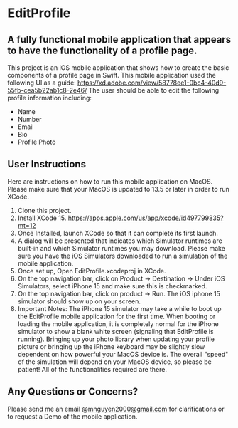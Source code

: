 # EditProfile

## A fully functional mobile application that appears to have the functionality of a profile page.

This project is an iOS mobile application that shows how to create the basic components of a profile page in Swift. This mobile application used the following UI as a guide: 
https://xd.adobe.com/view/58778ee1-0bc4-40d9-55fb-cea5b22ab1c8-2e46/
The user should be able to edit the following profile information including:
* Name
* Number
* Email
* Bio
* Profile Photo

## User Instructions

Here are instructions on how to run this mobile application on MacOS. Please make sure that your MacOS is updated to 13.5 or later in order to run XCode.
1. Clone this project.
2. Install XCode 15. https://apps.apple.com/us/app/xcode/id497799835?mt=12
3. Once Installed, launch XCode so that it can complete its first launch.
4. A dialog will be presented that indicates which Simulator runtimes are built-in and which Simulator runtimes you may download. Please make sure you have the iOS Simulators downloaded to run a simulation of the mobile application.
5. Once set up, Open EditProfile.xcodeproj in XCode.
6. On the top navigation bar, click on Product -> Destination -> Under iOS Simulators, select iPhone 15 and make sure this is checkmarked.
7. On the top navigation bar, click on product -> Run. The iOS iphone 15 simulator should show up on your screen.
8. Important Notes: The iPhone 15 simulator may take a while to boot up the EditProfile mobile application for the first time. When booting or loading the mobile application, it is completely normal for the iPhone simulator to show a blank white screen (signaling that EditProfile is running). Bringing up your photo library when updating your profile picture or bringing up the iPhone keyboard may be slightly slow dependent on how powerful your MacOS device is. The overall "speed" of the simulation will depend on your MacOS device, so please be patient! All of the functionalities required are there.

## Any Questions or Concerns?
Please send me an email @mnguyen2000@gmail.com for clarifications or to request a Demo of the mobile application.
